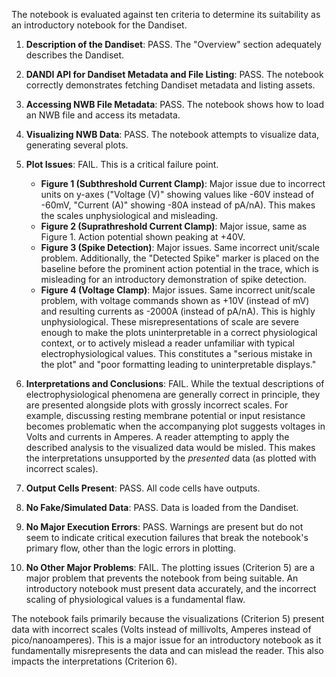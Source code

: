 The notebook is evaluated against ten criteria to determine its suitability as an introductory notebook for the Dandiset.

1.  **Description of the Dandiset**: PASS. The "Overview" section adequately describes the Dandiset.
2.  **DANDI API for Dandiset Metadata and File Listing**: PASS. The notebook correctly demonstrates fetching Dandiset metadata and listing assets.
3.  **Accessing NWB File Metadata**: PASS. The notebook shows how to load an NWB file and access its metadata.
4.  **Visualizing NWB Data**: PASS. The notebook attempts to visualize data, generating several plots.
5.  **Plot Issues**: FAIL. This is a critical failure point.
    *   **Figure 1 (Subthreshold Current Clamp)**: Major issue due to incorrect units on y-axes ("Voltage (V)" showing values like -60V instead of -60mV, "Current (A)" showing -80A instead of pA/nA). This makes the scales unphysiological and misleading.
    *   **Figure 2 (Suprathreshold Current Clamp)**: Major issue, same as Figure 1. Action potential shown peaking at +40V.
    *   **Figure 3 (Spike Detection)**: Major issues. Same incorrect unit/scale problem. Additionally, the "Detected Spike" marker is placed on the baseline before the prominent action potential in the trace, which is misleading for an introductory demonstration of spike detection.
    *   **Figure 4 (Voltage Clamp)**: Major issues. Same incorrect unit/scale problem, with voltage commands shown as +10V (instead of mV) and resulting currents as -2000A (instead of pA/nA). This is highly unphysiological.
    These misrepresentations of scale are severe enough to make the plots uninterpretable in a correct physiological context, or to actively mislead a reader unfamiliar with typical electrophysiological values. This constitutes a "serious mistake in the plot" and "poor formatting leading to uninterpretable displays."

6.  **Interpretations and Conclusions**: FAIL. While the textual descriptions of electrophysiological phenomena are generally correct in principle, they are presented alongside plots with grossly incorrect scales. For example, discussing resting membrane potential or input resistance becomes problematic when the accompanying plot suggests voltages in Volts and currents in Amperes. A reader attempting to apply the described analysis to the visualized data would be misled. This makes the interpretations unsupported by the *presented* data (as plotted with incorrect scales).

7.  **Output Cells Present**: PASS. All code cells have outputs.
8.  **No Fake/Simulated Data**: PASS. Data is loaded from the Dandiset.
9.  **No Major Execution Errors**: PASS. Warnings are present but do not seem to indicate critical execution failures that break the notebook's primary flow, other than the logic errors in plotting.
10. **No Other Major Problems**: FAIL. The plotting issues (Criterion 5) are a major problem that prevents the notebook from being suitable. An introductory notebook must present data accurately, and the incorrect scaling of physiological values is a fundamental flaw.

The notebook fails primarily because the visualizations (Criterion 5) present data with incorrect scales (Volts instead of millivolts, Amperes instead of pico/nanoamperes). This is a major issue for an introductory notebook as it fundamentally misrepresents the data and can mislead the reader. This also impacts the interpretations (Criterion 6).